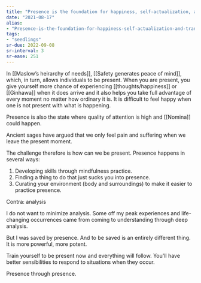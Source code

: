 ```yaml
---
title: "Presence is the foundation for happiness, self-actualization, and transcendence"
date: "2021-08-17"
alias:
- "Presence-is-the-foundation-for-happiness-self-actualization-and-transcendence"
tags:
- "seedlings"
sr-due: 2022-09-08
sr-interval: 3
sr-ease: 251
---
```


In [[Maslow’s heirarchy of needs]], [[Safety generates peace of mind]], which, in turn, allows individuals to be present. When you are present, you give yourself more chance of experiencing [[thoughts/happiness]] or [[Ginhawa]] when it does arrive and it also helps you take full advantage of every moment no matter how ordinary it is. It is difficult to feel happy when one is not present with what is happening.

Presence is also the state where quality of attention is high and [[Nomina]] could happen.

Ancient sages have argued that we only feel pain and suffering when we leave the present moment.

The challenge therefore is how can we be present. Presence happens in several ways:

1. Developing skills through mindfulness practice.
2. Finding a thing to do that just sucks you into presence.
3. Curating your environment (body and surroundings) to make it easier to practice presence.

Contra: analysis

I do not want to minimize analysis. Some off my peak experiences and life-changing occurrences came from coming to understanding through deep analysis.

But I was saved by presence. And to be saved is an entirely different thing. It is more powerful, more potent.

Train yourself to be present now and everything will follow. You'll have better sensibilities to respond to situations when they occur.

Presence through presence.